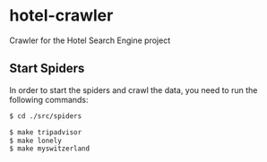# hotel-crawler
Crawler for the Hotel Search Engine project

## Start Spiders
In order to start the spiders and crawl the data, you need to run the following commands:

```bash
$ cd ./src/spiders
```

```bash
$ make tripadvisor
$ make lonely
$ make myswitzerland
```
